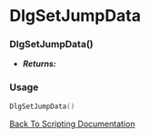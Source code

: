 # DlgSetJumpData

### DlgSetJumpData()
- ***Returns:*** 

### Usage

```Lua
DlgSetJumpData()
```


[Back To Scripting Documentation](../README.md)
